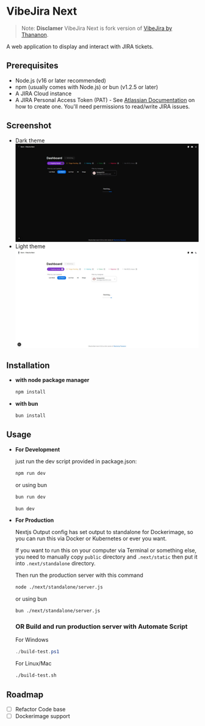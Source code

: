 # VibeJira Next

> Note: **Disclamer** VibeJira Next is fork version of [VibeJira by Thananon](https://github.com/thananon/vibejira).

A web application to display and interact with JIRA tickets.

## Prerequisites

*   Node.js (v16 or later recommended)
*   npm (usually comes with Node.js) or bun (v1.2.5 or later)
*   A JIRA Cloud instance
*   A JIRA Personal Access Token (PAT) - See [Atlassian Documentation](https://support.atlassian.com/atlassian-account/docs/manage-api-tokens-for-your-atlassian-account/) on how to create one. You'll need permissions to read/write JIRA issues.

## Screenshot

- Dark theme
    ![Screenshot](./docs/images/Screenshot_31-5-2025_22343_localhost.jpeg)
- Light theme
    ![Screenshot](./docs/images/Screenshot_31-5-2025_2240_localhost.jpeg)

## Installation

- **with node package manager**
    ```bash
    npm install
    ```
- **with bun**
    ```bash
    bun install
   ```

## Usage

- **For Development**

    just run the dev script provided in package.json:
    ```bash
    npm run dev
    ```
    or using bun
    ```bash
    bun run dev
    ```
    ```bash
    bun dev
    ```

- **For Production**

    Nextjs Output config has set output to standalone for Dockerimage, so you can run this via Docker or Kubernetes or ever you want.

    If you want to run this on your computer via Terminal or something else, you need to manually copy `public` directory and `.next/static` then put it into `.next/standalone` directory.

    Then run the production server with this command
    ```bash
    node ./next/standalone/server.js
    ```
    or using bun
    ```bash
    bun ./next/standalone/server.js
    ```

    ### OR Build and run production server with Automate Script

    For Windows
    ```ps1
    ./build-test.ps1
    ```

    For Linux/Mac
    ```bash
    ./build-test.sh
    ```

## Roadmap

- [ ] Refactor Code base
- [ ] Dockerimage support
